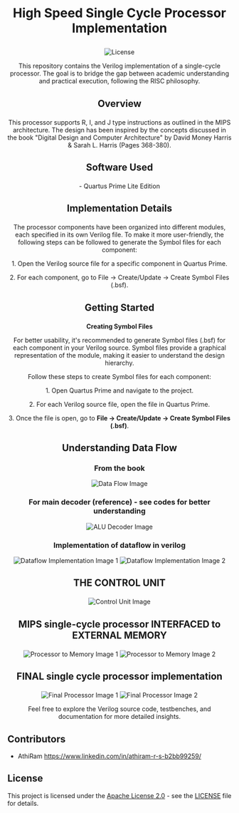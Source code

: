 # <p align="center">High Speed Single Cycle Processor Implementation</p>
<p align="center">
  <img src="https://img.shields.io/badge/License-Apache_2.0-blue.svg" alt="License">
</p>

<p align="center">
  This repository contains the Verilog implementation of a single-cycle processor. The goal is to bridge the gap between academic understanding and practical execution, following the RISC philosophy.
</p>

## <p align="center">Overview</p>

<p align="center">
  This processor supports R, I, and J type instructions as outlined in the MIPS architecture. The design has been inspired by the concepts discussed in the book "Digital Design and Computer Architecture" by David Money Harris & Sarah L. Harris (Pages 368-380).
</p>

## <p align="center">Software Used</p>

<p align="center">
  - Quartus Prime Lite Edition
</p>

## <p align="center">Implementation Details</p>

<p align="center">
  The processor components have been organized into different modules, each specified in its own Verilog file. To make it more user-friendly, the following steps can be followed to generate the Symbol files for each component:
</p>

<p align="center">
  1. Open the Verilog source file for a specific component in Quartus Prime.
</p>

<p align="center">
  2. For each component, go to File -> Create/Update -> Create Symbol Files (.bsf).
</p>

## <p align="center">Getting Started</p>

<p align="center">
  <b>Creating Symbol Files</b>
</p>

<p align="center">
  For better usability, it's recommended to generate Symbol files (.bsf) for each component in your Verilog source. Symbol files provide a graphical representation of the module, making it easier to understand the design hierarchy.
</p>

<p align="center">
  Follow these steps to create Symbol files for each component:
</p>

<p align="center">
  1. Open Quartus Prime and navigate to the project.
</p>

<p align="center">
  2. For each Verilog source file, open the file in Quartus Prime.
</p>

<p align="center">
  3. Once the file is open, go to <b>File -> Create/Update -> Create Symbol Files (.bsf)</b>.
</p>

## <p align="center">Understanding Data Flow</p>

### <p align="center">From the book</p>
<p align="center">
  <img src="https://github.com/ARX-0/mips32-processor/assets/143102635/f52a988a-8784-4873-81d3-2e91dc20b970" alt="Data Flow Image">
</p>

### <p align="center">For main decoder (reference) - see codes for better understanding</p>
<p align="center">
  <img src="https://github.com/ARX-0/mips32-processor/assets/143102635/d104a01d-52fc-41e3-a31c-1078ec85d3e4" alt="ALU Decoder Image">
</p>

### <p align="center">Implementation of dataflow in verilog</p>
<p align="center">
  <img src="https://github.com/ARX-0/mips32-processor/assets/143102635/12c9bee5-9cf1-4623-912b-33c61e2c4d96" alt="Dataflow Implementation Image 1">
  <img src="https://github.com/ARX-0/mips32-processor/assets/143102635/6653a80c-89ea-4e0d-ab0d-907754afc5e4" alt="Dataflow Implementation Image 2">
</p>

## <p align="center">THE CONTROL UNIT</p>

<p align="center">
  <img src="https://github.com/ARX-0/mips32-processor/assets/143102635/f5fd862d-9642-40fa-a366-3254ee6ecabf" alt="Control Unit Image">
</p>

## <p align="center">MIPS single-cycle processor INTERFACED to EXTERNAL MEMORY</p>

<p align="center">
  <img src="https://github.com/ARX-0/mips32-processor/assets/143102635/8f137d3a-4433-4a9f-a720-645060b84b17" alt="Processor to Memory Image 1">
  <img src="https://github.com/ARX-0/mips32-processor/assets/143102635/97dd298e-825d-4678-9416-bae21e1b7df3" alt="Processor to Memory Image 2">
</p>

## <p align="center">FINAL single cycle processor implementation</p>

<p align="center">
  <img src="https://github.com/ARX-0/mips32-processor/assets/143102635/c81cbe48-b724-48aa-98c4-e81d105d749d" alt="Final Processor Image 1">
  <img src="https://github.com/ARX-0/mips32-processor/assets/143102635/e5a18af3-71cb-43c2-bb09-6c0be2c13d9a" alt="Final Processor Image 2">
</p>

<p align="center">
  Feel free to explore the Verilog source code, testbenches, and documentation for more detailed insights.
</p>

## Contributors

  - AthiRam  <https://www.linkedin.com/in/athiram-r-s-b2bb99259/>


## License

  This project is licensed under the <a href="LICENSE">Apache License 2.0</a> - see the <a href="LICENSE">LICENSE</a> file for details.

